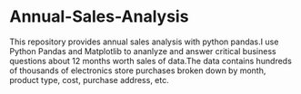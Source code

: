 # Annual-Sales-Analysis
This repository provides annual sales analysis with python pandas.I use Python Pandas and Matplotlib to ananlyze and answer critical business questions  about 12 months worth sales of data.The data contains hundreds of thousands of electronics store purchases broken down by month, product type, cost, purchase address, etc.
